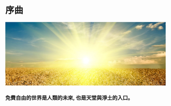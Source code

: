# 序曲

![](/assets/3-110HH15T9121-e1423535894155-1764x700.jpg)

### 免費自由的世界是人類的未來, 也是天堂與淨土的入口。

# 

# 

# 



